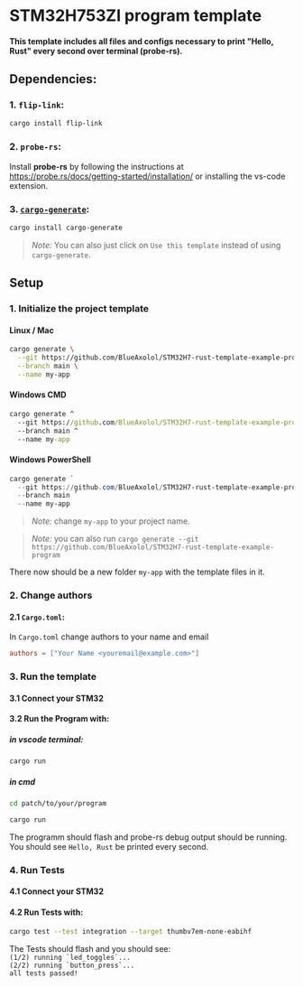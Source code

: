 # STM32H753ZI program template

#### This template includes all files and configs necessary to print "Hello, Rust" every second over terminal (probe-rs).

## Dependencies:

### 1. `flip-link`:

```bash
cargo install flip-link
```

### 2. `probe-rs`:

Install **probe-rs** by following the instructions at <https://probe.rs/docs/getting-started/installation/> or installing the vs-code extension.

### 3. [`cargo-generate`]:

```bash
cargo install cargo-generate
```

[`cargo-generate`]: https://crates.io/crates/cargo-generate

> *Note:* You can also just click on `Use this template` instead of using `cargo-generate`.

## Setup

### 1. Initialize the project template
#### Linux / Mac
```bash
cargo generate \
  --git https://github.com/BlueAxolol/STM32H7-rust-template-example-program \
  --branch main \
  --name my-app
```

#### Windows CMD
```cmd
cargo generate ^
  --git https://github.com/BlueAxolol/STM32H7-rust-template-example-program ^
  --branch main ^
  --name my-app
```

#### Windows PowerShell
```powershell
cargo generate `
  --git https://github.com/BlueAxolol/STM32H7-rust-template-example-program `
  --branch main `
  --name my-app
```

> *Note:* change `my-app` to your project name.

> *Note:* you can also run `cargo generate --git https://github.com/BlueAxolol/STM32H7-rust-template-example-program`

There now should be a new folder `my-app` with the template files in it.

### 2. Change authors
#### 2.1 `Cargo.toml`:
In `Cargo.toml` change authors to your name and email
```toml
authors = ["Your Name <youremail@example.com>"]
```

### 3. Run the template

#### 3.1 Connect your STM32

#### 3.2 Run the Program with:
##### in vscode terminal:
```bash
cargo run
```
##### in cmd
```bash
cd patch/to/your/program

cargo run
```

The programm should flash and probe-rs debug output should be running. You should see `Hello, Rust` be printed every second.

### 4. Run Tests

#### 4.1 Connect your STM32

#### 4.2 Run Tests with:
```bash
cargo test --test integration --target thumbv7em-none-eabihf
```

The Tests should flash and you should see:  
``(1/2) running `led_toggles`...``  
``(2/2) running `button_press`...``  
`all tests passed!`
